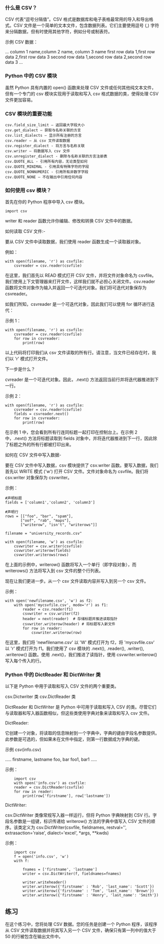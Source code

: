 ### 什么是 CSV？

CSV 代表“逗号分隔值”。CSV 格式是数据库和电子表格最常用的导入和导出格式。CSV 文件是一个简单的文本文件，包含数据列表。它们主要使用逗号 (,) 字符来分隔数据，但有时使用其他字符，例如分号或制表符。

示例 CSV 数据：

...
column 1 name,column 2 name, column 3 name
first row data 1,first row data 2,first row data 3
second row data 1,second row data 2,second row data 3
...

### Python 中的 CSV 模块

虽然 Python 具有内置的 open() 函数来处理 CSV 文件或任何其他纯文本文件，但有一个专门的 csv 模块实现用于读取和写入 csv 格式数据的类，使得处理 CSV 文件更加容易。

### CSV 模块的重要功能

    csv.field_size_limit – 返回最大字段大小
    csv.get_dialect – 获取与名称关联的方言
    csv.list_dialects – 显示所有注册的方言
    csv.reader – 从 csv 文件读取数据
    csv.register_dialect - 将方言与名称关联
    csv.writer – 将数据写入 csv 文件
    csv.unregister_dialect - 删除与名称关联的方言注册表
    csv.QUOTE_ALL - 引用所有内容，无论类型如何
    csv.QUOTE_MINIMAL - 引用具有特殊字符的字段
    csv.QUOTE_NONNUMERIC - 引用所有非数字字段
    csv.QUOTE_NONE – 不在输出中引用任何内容

### 如何使用 csv 模块？

首先在你的 Python 程序中导入 csv 模块。

    import csv
    
writer 和 reader 函数允许你编辑、修改和转换 CSV 文件中的数据。

如何读取 CSV 文件:-

要从 CSV 文件中读取数据，我们使用 reader 函数生成一个读取器对象。

例如：

    with open(filename, 'r') as csvfile:
        csvreader = csv.reader(csvfile)

在这里，我们首先以 READ 模式打开 CSV 文件，并将文件对象命名为 csvfile。我们使用上下文管理器来打开文件，这样我们就不必担心关闭文件。csv.reader 函数将文件对象作为输入并返回一个可迭代对象。我们将可迭代对象保存为 csvreader。

如我们所知，csvreader 是一个可迭代对象，因此我们可以使用 for 循环进行迭代：

示例 1：

    with open(filename, 'r') as csvfile:
        csvreader = csv.reader(csvfile)
        for row in csvreader:
            print(row)

以上代码将打印我们从 csv 文件读取的所有行。请注意，当文件已经存在时，我们以 'r' 模式打开文件。

下一步是什么？

cvreader 是一个可迭代对象。因此，.next() 方法返回当前行并将迭代器推进到下一行。

示例 2：

    with open(filename, 'r') as csvfile:
        csvreader = csv.reader(csvfile)
        fields = csvreader.next()
        for row in csvreader:
            print(row)

在示例 1 中，您会看到所有行连同标题一起打印在控制台上。在示例 2 中，.next() 方法将标题读取到 fields 对象中，并将迭代器推进到下一行，因此除了标题之外的所有行都被打印出来。

如何在 CSV 文件中写入数据-

要在 CSV 文件中写入数据，csv 模块提供了 csv.writer 函数。要写入数据，我们首先以 WRITE 模式 ('w') 打开 CSV 文件。文件对象命名为 csvfile。我们将 csv.writer 对象保存为 csvwriter。

示例：

    #声明标题
    fields = ['column1','column2', 'column3']

    #声明行
    rows = [["foo", "bar", "spam"],
           ["oof", "rab", "maps"],
           ["writerow", "isn't", "writerows"]]

    filename = "university_records.csv"
    
    with open(filename, 'w') as csvfile:
        csvwriter = csv.writer(csvfile)
        csvwriter.writerow(fields)
        csvwriter.writerows(rows)

在上面的示例中，writerow() 函数将写入一个单行（即字段对象），而 writerows() 方法将写入到 csv 文件的整个行列表。

现在让我们更进一步。从一个 csv 文件读取内容并写入到另一个 csv 文件。

示例：

    with open('newfilename.csv', 'w') as f2:
        with open('mycsvfile.csv', mode='r') as f1:
            reader = csv.reader(f1)
            csvwriter = csv.writer(f2)
            header = next(reader)  # 存储标题并推进读取指针
            csvwriter.writerow(header) # 将标题写入新文件
            for row in reader:
                csvwriter.writerow(row)

在这里，我们将 'newfilename.csv' 以 'W' 模式打开为 f2，将 'mycsvfile.csv' 以 'r' 模式打开为 f1。我们使用了 csv 模块的 .next(), .reader(), .writer(), .writerow() 函数。使用 .next()，我们推进了读指针，使用 csvwriter.writerow() 写入每个传入的行。

### Python 中的 DictReader 和 DictWriter 类

以下是 Python 中用于读取和写入 CSV 文件的两个重要类。

csv.Dictwriter 类
csv.DictReader 类

DictReader 和 DictWriter 是 Python 中可用于读取和写入 CSV 的类。尽管它们与读取器和写入器函数相似，但这些类使用字典对象来读取和写入 csv 文件。

DictReader:

它创建一个对象，将读取的信息映射到一个字典中，字典的键由字段名参数提供。此参数是可选的，但如果未在文件中指定，则第一行数据成为字典的键。

示例 csv(info.csv)

.....
firstname, lastname
foo, bar
foo1, bar1
.....

示例：

        import csv
        with open('info.csv') as csvfile:
        reader = csv.DictReader(csvfile)
        for row in reader:
            print(row['firstname'], row['lastname'])

DictWriter:

csv.DictWriter 类像常规写入器一样运行，但将 Python 字典映射到 CSV 行。字段名参数是一组键，标识传递给 writerow() 方法的字典中值写入 CSV 文件的顺序。该类定义为 csv.DictWriter(csvfile, fieldnames, restval='', extrasaction='raise', dialect='excel', *args, **kwds)

示例：

        import csv
        f = open('info.csv', 'w')
        with f:
            
            fnames = ['firstname', 'lastname']
            writer = csv.DictWriter(f, fieldnames=fnames)    

            writer.writeheader()
            writer.writerow({'firstname' : 'Rob', 'last_name': 'Scott'})
            writer.writerow({'firstname' : 'Tom', 'last_name': 'Brown'})
            writer.writerow({'firstname' : 'Henry', 'last_name': 'Smith'})


练习
--------

在这个练习中，您将处理 CSV 数据。您的任务是创建一个 Python 程序，该程序从 CSV 文件读取数据并将其写入另一个 CSV 文件，确保只有第一列中的值大于 50 的行被包含在输出文件中。